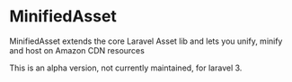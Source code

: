 MinifiedAsset
=============

MinifiedAsset extends the core Laravel Asset lib and lets you unify, minify and host on Amazon CDN resources

This is an alpha version, not currently maintained, for laravel 3.
